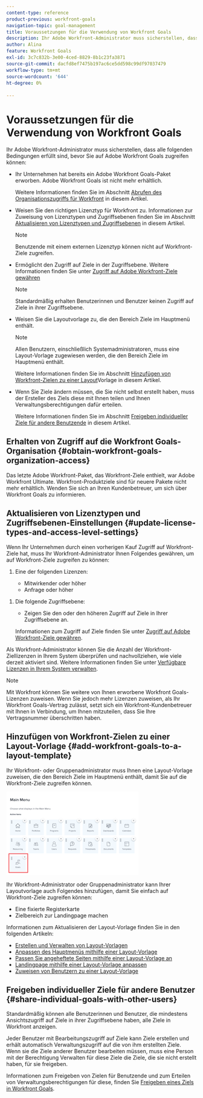 ```yaml
---
content-type: reference
product-previous: workfront-goals
navigation-topic: goal-management
title: Voraussetzungen für die Verwendung von Workfront Goals
description: Ihr Adobe Workfront-Administrator muss sicherstellen, dass bestimmte Bedingungen erfüllt sind, bevor Sie auf Adobe Workfront-Ziele zugreifen können. In diesem Artikel erfahren Sie mehr über die Zugriffsberechtigungen und Layout-Anforderungen für den Zugriff auf Workfront-Ziele.
author: Alina
feature: Workfront Goals
exl-id: 3c7c832b-3e00-4ced-8829-8b1c23fa3871
source-git-commit: dacfd8ef7475b197ac6ce5dd598c99df97037479
workflow-type: tm+mt
source-wordcount: '644'
ht-degree: 0%

---
```


# Voraussetzungen für die Verwendung von Workfront Goals

<!--Audited P&P only: 04/2025-->

Ihr Adobe Workfront-Administrator muss sicherstellen, dass alle folgenden Bedingungen erfüllt sind, bevor Sie auf Adobe Workfront Goals zugreifen können:

* Ihr Unternehmen hat bereits ein Adobe Workfront Goals-Paket erworben. Adobe Workfront Goals ist nicht mehr erhältlich.

  Weitere Informationen finden Sie im Abschnitt [Abrufen des Organisationszugriffs für Workfront](#obtain-workfront-goals-organization-access) in diesem Artikel.

* Weisen Sie den richtigen Lizenztyp für Workfront zu. Informationen zur Zuweisung von Lizenztypen und Zugriffsebenen finden Sie im Abschnitt [Aktualisieren von Lizenztypen und Zugriffsebenen](#update-license-types-and-access-level-settings) in diesem Artikel.

  >[!NOTE]
  >
  >Benutzende mit einem externen Lizenztyp können nicht auf Workfront-Ziele zugreifen.

* Ermöglicht den Zugriff auf Ziele in der Zugriffsebene. Weitere Informationen finden Sie unter [Zugriff auf Adobe Workfront-Ziele gewähren](../../administration-and-setup/add-users/configure-and-grant-access/grant-access-goals.md)

  >[!NOTE]
  >
  >Standardmäßig erhalten Benutzerinnen und Benutzer keinen Zugriff auf Ziele in ihrer Zugriffsebene.


* Weisen Sie die Layoutvorlage zu, die den Bereich Ziele im Hauptmenü enthält.

  >[!NOTE]
  >
  >Allen Benutzern, einschließlich Systemadministratoren, muss eine Layout-Vorlage zugewiesen werden, die den Bereich Ziele im Hauptmenü enthält.

  Weitere Informationen finden Sie im Abschnitt [Hinzufügen von Workfront-Zielen zu einer Layout](#add-workfront-goals-to-a-layout-template)Vorlage in diesem Artikel.

* Wenn Sie Ziele ändern müssen, die Sie nicht selbst erstellt haben, muss der Ersteller des Ziels diese mit Ihnen teilen und Ihnen Verwaltungsberechtigungen dafür erteilen.

  Weitere Informationen finden Sie im Abschnitt [Freigeben individueller Ziele für andere Benutzende](#share-individual-goals-with-other-users) in diesem Artikel.

## Erhalten von Zugriff auf die Workfront Goals-Organisation {#obtain-workfront-goals-organization-access}

Das letzte Adobe Workfront-Paket, das Workfront-Ziele enthielt, war Adobe Workfront Ultimate.
Workfront-Produktziele sind für neuere Pakete nicht mehr erhältlich.
Wenden Sie sich an Ihren Kundenbetreuer, um sich über Workfront Goals zu informieren.

<!--Old: >
Depending on which Workfront plan your company is currently on, the following scenarios exist: 

* **A new Workfront plan**: You must have an Ultimate Workfront plan. Workfront Goals are included only in this plan. 

* **A current Workfront plan**: Your organization must purchase an additional license, in addition to the Workfront license.

  After your organization purchases the additional license, Workfront enables Workfront Goals for your account. For information about purchasing a license for Workfront Goals contact your Workfront account manager.

For information about Workfront access requirements, see [Access requirements in Workfront documentation](/help/quicksilver/administration-and-setup/add-users/access-levels-and-object-permissions/access-level-requirements-in-documentation.md). -->

## Aktualisieren von Lizenztypen und Zugriffsebenen-Einstellungen  {#update-license-types-and-access-level-settings}

Wenn Ihr Unternehmen durch einen vorherigen Kauf Zugriff auf Workfront-Ziele hat, muss Ihr Workfront-Administrator Ihnen Folgendes gewähren, um auf Workfront-Ziele zugreifen zu können:

1. Eine der folgenden Lizenzen:

   * Mitwirkender oder höher
   * Anfrage oder höher

<!--Old: 
* **The new access level model**: Your Workfront administrator must grant you one of the following Workfront license types to access Workfront Goals: 

  * Contributor
  * Light
  * Standard

* **The current access level model**: Your Workfront administrator must grant you one of the following Workfront license types to access Workfront Goals:

  * Plan
  * Work 
  * Review
  * Request
-->

1. Die folgende Zugriffsebene:

   * Zeigen Sie den oder den höheren Zugriff auf Ziele in Ihrer Zugriffsebene an.

   Informationen zum Zugriff auf Ziele finden Sie unter [Zugriff auf Adobe Workfront-Ziele gewähren](../../administration-and-setup/add-users/configure-and-grant-access/grant-access-goals.md).

Als Workfront-Administrator können Sie die Anzahl der Workfront-Ziellizenzen in Ihrem System überprüfen und nachvollziehen, wie viele derzeit aktiviert sind. Weitere Informationen finden Sie unter [Verfügbare Lizenzen in Ihrem System verwalten](../../administration-and-setup/get-started-wf-administration/manage-available-licenses-in-your-system.md).

>[!NOTE]
>
>Mit Workfront können Sie weitere von Ihnen erworbene Workfront Goals-Lizenzen zuweisen. Wenn Sie jedoch mehr Lizenzen zuweisen, als Ihr Workfront Goals-Vertrag zulässt, setzt sich ein Workfront-Kundenbetreuer mit Ihnen in Verbindung, um Ihnen mitzuteilen, dass Sie Ihre Vertragsnummer überschritten haben.

## Hinzufügen von Workfront-Zielen zu einer Layout-Vorlage {#add-workfront-goals-to-a-layout-template}

Ihr Workfront- oder Gruppenadministrator muss Ihnen eine Layout-Vorlage zuweisen, die den Bereich Ziele im Hauptmenü enthält, damit Sie auf die Workfront-Ziele zugreifen können.

![Layoutvorlage](assets/layout-template-align-highlighted-350x220.png)

Ihr Workfront-Administrator oder Gruppenadministrator kann Ihrer Layoutvorlage auch Folgendes hinzufügen, damit Sie einfach auf Workfront-Ziele zugreifen können:

* Eine fixierte Registerkarte
* Zielbereich zur Landingpage machen

Informationen zum Aktualisieren der Layout-Vorlage finden Sie in den folgenden Artikeln:

* [Erstellen und Verwalten von Layout-Vorlagen](../../administration-and-setup/customize-workfront/use-layout-templates/create-and-manage-layout-templates.md)
* [Anpassen des Hauptmenüs mithilfe einer Layout-Vorlage](../../administration-and-setup/customize-workfront/use-layout-templates/customize-main-menu.md)
* [Passen Sie angeheftete Seiten mithilfe einer Layout-Vorlage an](../../administration-and-setup/customize-workfront/use-layout-templates/customize-pinned-pages.md)
* [Landingpage mithilfe einer Layout-Vorlage anpassen](../../administration-and-setup/customize-workfront/use-layout-templates/customize-landing-page.md)
* [Zuweisen von Benutzern zu einer Layout-Vorlage](../../administration-and-setup/customize-workfront/use-layout-templates/assign-users-to-layout-template.md)

## Freigeben individueller Ziele für andere Benutzer {#share-individual-goals-with-other-users}

Standardmäßig können alle Benutzerinnen und Benutzer, die mindestens Ansichtszugriff auf Ziele in ihrer Zugriffsebene haben, alle Ziele in Workfront anzeigen.

Jeder Benutzer mit Bearbeitungszugriff auf Ziele kann Ziele erstellen und erhält automatisch Verwaltungszugriff auf die von ihm erstellten Ziele. Wenn sie die Ziele anderer Benutzer bearbeiten müssen, muss eine Person mit der Berechtigung Verwalten für diese Ziele die Ziele, die sie nicht erstellt haben, für sie freigeben.

Informationen zum Freigeben von Zielen für Benutzende und zum Erteilen von Verwaltungsberechtigungen für diese, finden Sie [Freigeben eines Ziels in Workfront Goals](../../workfront-goals/workfront-goals-settings/share-a-goal.md).
